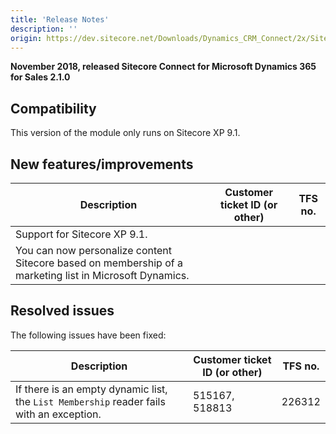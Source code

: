 ```yaml
---
title: 'Release Notes'
description: ''
origin: https://dev.sitecore.net/Downloads/Dynamics_CRM_Connect/2x/Sitecore_Connect_for_Microsoft_Dynamics_365_for_Sales_210/Release_Notes
---
```


**November 2018, released Sitecore Connect for Microsoft Dynamics 365 for Sales 2.1.0**

## Compatibility

This version of the module only runs on Sitecore XP 9.1.

## New features/improvements

| Description                                                                                              | Customer ticket ID (or other) | TFS no. |
| -------------------------------------------------------------------------------------------------------- | ----------------------------- | ------- |
| Support for Sitecore XP 9.1.                                                                             |                               |         |
| You can now personalize content Sitecore based on membership of a marketing list in Microsoft Dynamics.​ |                               |         |

## Resolved issues

The following issues have been fixed:

| Description                                                                               | Customer ticket ID (or other) | TFS no. |
| ----------------------------------------------------------------------------------------- | ----------------------------- | ------- |
| If there is an empty dynamic list, ​the `List Membership` reader fails with an exception. | 515167, 518813                | 226312  |
